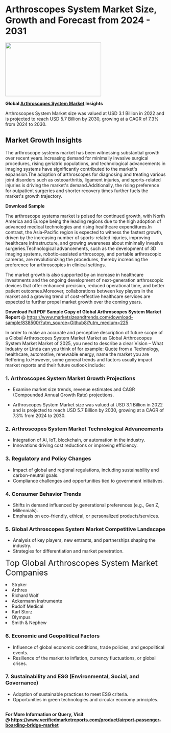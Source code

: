 <H1>Arthroscopes System Market Size, Growth and Forecast from 2024 - 2031</H1><img class="aligncenter size-medium wp-image-584254" src="https://thirdeyenews.in/wp-content/uploads/2024/09/Global-Market-Research-300x168.jpeg" alt="" width="300" height="168" /><p><strong>Global&nbsp;<a href="https://www.marketsizeandtrends.com/download-sample/838500/?utm_source=Github8j?utm_medium=225">Arthroscopes System Market</a> Insights</strong></p><p>Arthroscopes System Market size was valued at USD 3.1 Billion in 2022 and is projected to reach USD 5.7 Billion by 2030, growing at a CAGR of 7.3% from 2024 to 2030.</p><p><h2>Market Growth Insights</h2> <p>The arthroscope systems market has been witnessing substantial growth over recent years.Increasing demand for minimally invasive surgical procedures, rising geriatric populations, and technological advancements in imaging systems have significantly contributed to the market's expansion.The adoption of arthroscopes for diagnosing and treating various joint disorders such as osteoarthritis, ligament injuries, and sports-related injuries is driving the market's demand.Additionally, the rising preference for outpatient surgeries and shorter recovery times further fuels the market's growth trajectory.</p> <p><strong>Download Sample</strong></p> <p>The arthroscope systems market is poised for continued growth, with North America and Europe being the leading regions due to the high adoption of advanced medical technologies and rising healthcare expenditures.In contrast, the Asia-Pacific region is expected to witness the fastest growth, driven by the increasing number of sports-related injuries, improving healthcare infrastructure, and growing awareness about minimally invasive surgeries.Technological advancements, such as the development of 3D imaging systems, robotic-assisted arthroscopy, and portable arthroscopic cameras, are revolutionizing the procedures, thereby increasing the preference for arthroscopies in clinical settings.</p> <p>The market growth is also supported by an increase in healthcare investments and the ongoing development of next-generation arthroscopic devices that offer enhanced precision, reduced operational time, and better patient outcomes.Moreover, collaborations between key players in the market and a growing trend of cost-effective healthcare services are expected to further propel market growth over the coming years.</p> <p><span class=""><strong>Download Full PDF Sample Copy of Global Arthroscopes System Market Report</strong> @ <a href="https://www.marketsizeandtrends.com/download-sample/838500/?utm_source=Github8j?utm_medium=225" target="_blank">https://www.marketsizeandtrends.com/download-sample/838500/?utm_source=Github8j?utm_medium=225</a></span></p><p>In order to make an accurate and perceptive description of future scope of a Global&nbsp;Arthroscopes System Market Market as Global&nbsp;Arthroscopes System Market Market of 2025, you need to describe a clear Vision &ndash; What Industry or Linda can you think of for example: Quote from a Technology, healthcare, automotive, renewable energy, name the market you are Reffering to.However, some general trends and factors usually impact market reports and their future outlook include:</p><h3>1.&nbsp;<strong>Arthroscopes System Market Growth Projections</strong></h3><ul><li>Examine market size trends, revenue estimates and CAGR (Compounded Annual Growth Rate) projections.</li><li><p>Arthroscopes System Market size was valued at USD 3.1 Billion in 2022 and is projected to reach USD 5.7 Billion by 2030, growing at a CAGR of 7.3% from 2024 to 2030.</p></li></ul><h3>2.&nbsp;<strong>Arthroscopes System Market Technological Advancements</strong></h3><ul><li>Integration of AI, IoT, blockchain, or automation in the industry.</li><li>Innovations driving cost reductions or improving efficiency.</li></ul><h3>3.&nbsp;<strong>Regulatory and Policy Changes</strong></h3><ul><li>Impact of global and regional regulations, including sustainability and carbon-neutral goals.</li><li>Compliance challenges and opportunities tied to government initiatives.</li></ul><h3>4.&nbsp;<strong>Consumer Behavior Trends</strong></h3><ul><li>Shifts in demand influenced by generational preferences (e.g., Gen Z, Millennials).</li><li>Emphasis on eco-friendly, ethical, or personalized products/services.</li></ul><h3>5.&nbsp;<strong>Global Arthroscopes System Market Competitive Landscape</strong></h3><ul><li>Analysis of key players, new entrants, and partnerships shaping the industry.</li><li>Strategies for differentiation and market penetration.</li></ul><p data-pm-slice="1 1 []"><span style="color: inherit; font-family: inherit; font-size: 25px;">Top Global Arthroscopes System Market Companies</span></p><div class="" data-test-id=""><p><li>Stryker</li><li> Arthrex</li><li> Richard Wolf</li><li> Ackermann Instrumente</li><li> Rudolf Medical</li><li> Karl Storz</li><li> Olympus</li><li> Smith & Nephew</li></p></div><h3>6.&nbsp;<strong>Economic and Geopolitical Factors</strong></h3><ul><li>Influence of global economic conditions, trade policies, and geopolitical events.</li><li>Resilience of the market to inflation, currency fluctuations, or global crises.</li></ul><h3>7.&nbsp;<strong>Sustainability and ESG (Environmental, Social, and Governance)</strong></h3><ul><li>Adoption of sustainable practices to meet ESG criteria.</li><li>Opportunities in green technologies and circular economy principles.</li></ul><h2><strong style="font-size: 14px;">For More Information or Query, Visit @&nbsp;</strong><a style="background-color: #ffffff; font-size: 14px;" href="https://www.marketsizeandtrends.com/report/arthroscopes-system-market/" target="_blank">https://www.verifiedmarketreports.com/product/airport-passenger-boarding-bridge-market</a></h2>